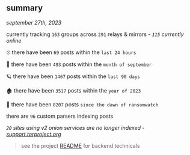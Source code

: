
## summary
_september 27th, 2023_

currently tracking `163` groups across `291` relays & mirrors - _`115` currently online_

⏲ there have been `69` posts within the `last 24 hours`

🦈 there have been `493` posts within the `month of september`

🪐 there have been `1467` posts within the `last 90 days`

🏚 there have been `3517` posts within the `year of 2023`

🦕 there have been `8207` posts `since the dawn of ransomwatch`

there are `96` custom parsers indexing posts

_`20` sites using v2 onion services are no longer indexed - [support.torproject.org](https://support.torproject.org/onionservices/v2-deprecation/)_

> see the project [README](https://github.com/joshhighet/ransomwatch#ransomwatch--) for backend technicals
